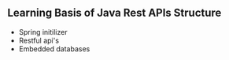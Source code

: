 ## Learning Basis of Java Rest APIs Structure
* Spring initilizer
* Restful api's
* Embedded databases
